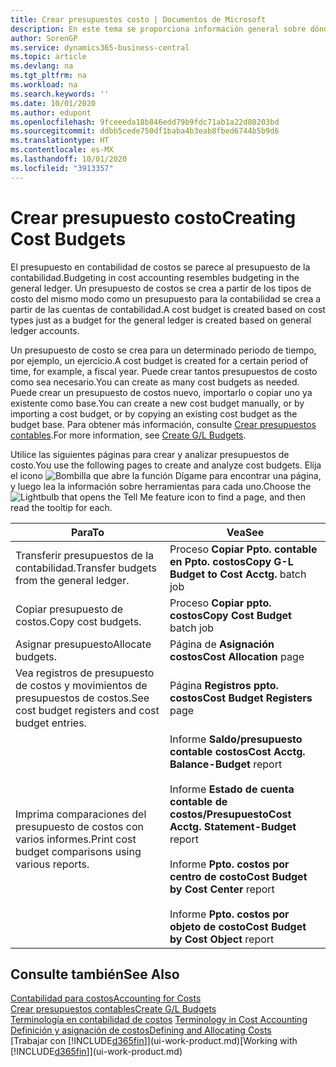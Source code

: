 ```yaml
---
title: Crear presupuestos costo | Documentos de Microsoft
description: En este tema se proporciona información general sobre dónde crear y analizar presupuestos de costos.
author: SorenGP
ms.service: dynamics365-business-central
ms.topic: article
ms.devlang: na
ms.tgt_pltfrm: na
ms.workload: na
ms.search.keywords: ''
ms.date: 10/01/2020
ms.author: edupont
ms.openlocfilehash: 9fceeeda18b846edd79b9fdc71ab1a22d80203bd
ms.sourcegitcommit: ddbb5cede750df1baba4b3eab8fbed6744b5b9d6
ms.translationtype: HT
ms.contentlocale: es-MX
ms.lasthandoff: 10/01/2020
ms.locfileid: "3913357"
---
```

# <a name="creating-cost-budgets"></a><span data-ttu-id="59fa8-103">Crear presupuesto costo</span><span class="sxs-lookup"><span data-stu-id="59fa8-103">Creating Cost Budgets</span></span>
<span data-ttu-id="59fa8-104">El presupuesto en contabilidad de costos se parece al presupuesto de la contabilidad.</span><span class="sxs-lookup"><span data-stu-id="59fa8-104">Budgeting in cost accounting resembles budgeting in the general ledger.</span></span> <span data-ttu-id="59fa8-105">Un presupuesto de costos se crea a partir de los tipos de costo del mismo modo como un presupuesto para la contabilidad se crea a partir de las cuentas de contabilidad.</span><span class="sxs-lookup"><span data-stu-id="59fa8-105">A cost budget is created based on cost types just as a budget for the general ledger is created based on general ledger accounts.</span></span>  

<span data-ttu-id="59fa8-106">Un presupuesto de costo se crea para un determinado periodo de tiempo, por ejemplo, un ejercicio.</span><span class="sxs-lookup"><span data-stu-id="59fa8-106">A cost budget is created for a certain period of time, for example, a fiscal year.</span></span> <span data-ttu-id="59fa8-107">Puede crear tantos presupuestos de costo como sea necesario.</span><span class="sxs-lookup"><span data-stu-id="59fa8-107">You can create as many cost budgets as needed.</span></span> <span data-ttu-id="59fa8-108">Puede crear un presupuesto de costos nuevo, importarlo o copiar uno ya existente como base.</span><span class="sxs-lookup"><span data-stu-id="59fa8-108">You can create a new cost budget manually, or by importing a cost budget, or by copying an existing cost budget as the budget base.</span></span> <span data-ttu-id="59fa8-109">Para obtener más información, consulte [Crear presupuestos contables](finance-how-create-budgets.md).</span><span class="sxs-lookup"><span data-stu-id="59fa8-109">For more information, see [Create G/L Budgets](finance-how-create-budgets.md).</span></span>

<span data-ttu-id="59fa8-110">Utilice las siguientes páginas para crear y analizar presupuestos de costo.</span><span class="sxs-lookup"><span data-stu-id="59fa8-110">You use the following pages to create and analyze cost budgets.</span></span> <span data-ttu-id="59fa8-111">Elija el icono ![Bombilla que abre la función Dígame](media/ui-search/search_small.png "Dígame qué desea hacer") para encontrar una página, y luego lea la información sobre herramientas para cada uno.</span><span class="sxs-lookup"><span data-stu-id="59fa8-111">Choose the ![Lightbulb that opens the Tell Me feature](media/ui-search/search_small.png "Tell me what you want to do") icon to find a page, and then read the tooltip for each.</span></span>

|<span data-ttu-id="59fa8-112">Para</span><span class="sxs-lookup"><span data-stu-id="59fa8-112">To</span></span>|<span data-ttu-id="59fa8-113">Vea</span><span class="sxs-lookup"><span data-stu-id="59fa8-113">See</span></span>|  
|--------|---------|  
|<span data-ttu-id="59fa8-114">Transferir presupuestos de la contabilidad.</span><span class="sxs-lookup"><span data-stu-id="59fa8-114">Transfer budgets from the general ledger.</span></span>|<span data-ttu-id="59fa8-115">Proceso **Copiar Ppto. contable en Ppto. costos**</span><span class="sxs-lookup"><span data-stu-id="59fa8-115">**Copy G-L Budget to Cost Acctg.** batch job</span></span>|  
|<span data-ttu-id="59fa8-116">Copiar presupuesto de costos.</span><span class="sxs-lookup"><span data-stu-id="59fa8-116">Copy cost budgets.</span></span>|<span data-ttu-id="59fa8-117">Proceso **Copiar ppto. costos**</span><span class="sxs-lookup"><span data-stu-id="59fa8-117">**Copy Cost Budget** batch job</span></span>|  
|<span data-ttu-id="59fa8-118">Asignar presupuesto</span><span class="sxs-lookup"><span data-stu-id="59fa8-118">Allocate budgets.</span></span>|<span data-ttu-id="59fa8-119">Página de **Asignación costos**</span><span class="sxs-lookup"><span data-stu-id="59fa8-119">**Cost Allocation** page</span></span>|  
|<span data-ttu-id="59fa8-120">Vea registros de presupuesto de costos y movimientos de presupuestos de costos.</span><span class="sxs-lookup"><span data-stu-id="59fa8-120">See cost budget registers and cost budget entries.</span></span>|<span data-ttu-id="59fa8-121">Página **Registros ppto. costos**</span><span class="sxs-lookup"><span data-stu-id="59fa8-121">**Cost Budget Registers** page</span></span>|  
|<span data-ttu-id="59fa8-122">Imprima comparaciones del presupuesto de costos con varios informes.</span><span class="sxs-lookup"><span data-stu-id="59fa8-122">Print cost budget comparisons using various reports.</span></span>|<span data-ttu-id="59fa8-123">Informe **Saldo/presupuesto contable costos**</span><span class="sxs-lookup"><span data-stu-id="59fa8-123">**Cost Acctg. Balance-Budget** report</span></span><br /><br /> <span data-ttu-id="59fa8-124">Informe **Estado de cuenta contable de costos/Presupuesto**</span><span class="sxs-lookup"><span data-stu-id="59fa8-124">**Cost Acctg. Statement-Budget** report</span></span><br /><br /> <span data-ttu-id="59fa8-125">Informe **Ppto. costos por centro de costo**</span><span class="sxs-lookup"><span data-stu-id="59fa8-125">**Cost Budget by Cost Center** report</span></span><br /><br /> <span data-ttu-id="59fa8-126">Informe **Ppto. costos por objeto de costo**</span><span class="sxs-lookup"><span data-stu-id="59fa8-126">**Cost Budget by Cost Object** report</span></span>|  

## <a name="see-also"></a><span data-ttu-id="59fa8-127">Consulte también</span><span class="sxs-lookup"><span data-stu-id="59fa8-127">See Also</span></span>  
[<span data-ttu-id="59fa8-128">Contabilidad para costos</span><span class="sxs-lookup"><span data-stu-id="59fa8-128">Accounting for Costs</span></span>](finance-manage-cost-accounting.md)  
[<span data-ttu-id="59fa8-129">Crear presupuestos contables</span><span class="sxs-lookup"><span data-stu-id="59fa8-129">Create G/L Budgets</span></span>](finance-how-create-budgets.md)  
<span data-ttu-id="59fa8-130">[Terminología en contabilidad de costos](finance-terminology-in-cost-accounting.md) </span><span class="sxs-lookup"><span data-stu-id="59fa8-130">[Terminology in Cost Accounting](finance-terminology-in-cost-accounting.md) </span></span>  
[<span data-ttu-id="59fa8-131">Definición y asignación de costos</span><span class="sxs-lookup"><span data-stu-id="59fa8-131">Defining and Allocating Costs</span></span>](finance-define-and-allocate-costs.md)  
<span data-ttu-id="59fa8-132">[Trabajar con [!INCLUDE[d365fin](includes/d365fin_md.md)]](ui-work-product.md)</span><span class="sxs-lookup"><span data-stu-id="59fa8-132">[Working with [!INCLUDE[d365fin](includes/d365fin_md.md)]](ui-work-product.md)</span></span>
